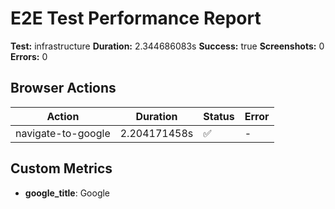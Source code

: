 # E2E Test Performance Report

**Test:** infrastructure
**Duration:** 2.344686083s
**Success:** true
**Screenshots:** 0
**Errors:** 0

## Browser Actions

| Action | Duration | Status | Error |
|--------|----------|-----------|-------|
| navigate-to-google | 2.204171458s | ✅ | - |

## Custom Metrics

- **google_title**: Google

